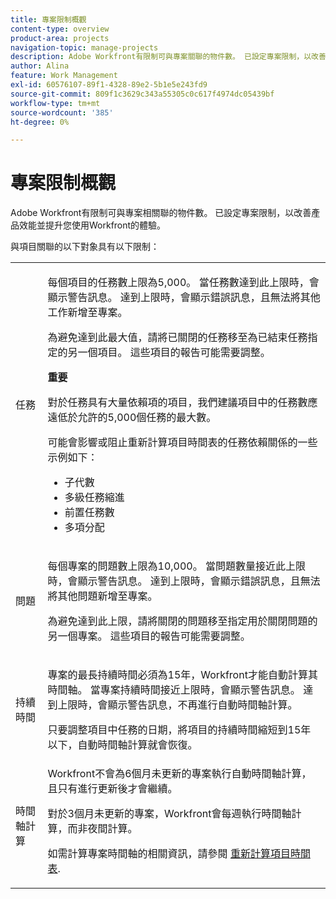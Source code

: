 ```yaml
---
title: 專案限制概觀
content-type: overview
product-area: projects
navigation-topic: manage-projects
description: Adobe Workfront有限制可與專案關聯的物件數。 已設定專案限制，以改善產品效能並提升您使用Workfront的體驗。
author: Alina
feature: Work Management
exl-id: 60576107-89f1-4328-89e2-5b1e5e243fd9
source-git-commit: 809f1c3629c343a55305c0c617f4974dc05439bf
workflow-type: tm+mt
source-wordcount: '385'
ht-degree: 0%

---
```


# 專案限制概觀

Adobe Workfront有限制可與專案相關聯的物件數。 已設定專案限制，以改善產品效能並提升您使用Workfront的體驗。

與項目關聯的以下對象具有以下限制：

<table style="table-layout:auto"> 
 <col> 
 <col> 
 <tbody> 
  <tr> 
   <td role="rowheader"><p>任務</p></td> 
   <td>  <p>每個項目的任務數上限為5,000。 當任務數達到此上限時，會顯示警告訊息。 達到上限時，會顯示錯誤訊息，且無法將其他工作新增至專案。</p> <p>為避免達到此最大值，請將已關閉的任務移至為已結束任務指定的另一個項目。 這些項目的報告可能需要調整。</p>

<b>重要</b>

對於任務具有大量依賴項的項目，我們建議項目中的任務數應遠低於允許的5,000個任務的最大數。

可能會影響或阻止重新計算項目時間表的任務依賴關係的一些示例如下：

<ul><li>子代數</li>
   <li>多級任務縮進</li>
   <li>前置任務數</li>
   <li>多項分配</li>
   </ul>
   </td> 
  </tr> 
  <tr> 
   <td role="rowheader"><p>問題</p></td> 
   <td>  <p>每個專案的問題數上限為10,000。 當問題數量接近此上限時，會顯示警告訊息。 達到上限時，會顯示錯誤訊息，且無法將其他問題新增至專案。</p> <p>為避免達到此上限，請將關閉的問題移至指定用於關閉問題的另一個專案。 這些項目的報告可能需要調整。</p> </td> 
  </tr> 
  <tr> 
   <td role="rowheader"><p>持續時間</p></td> 
   <td> <p>專案的最長持續時間必須為15年，Workfront才能自動計算其時間軸。 當專案持續時間接近上限時，會顯示警告訊息。 達到上限時，會顯示警告訊息，不再進行自動時間軸計算。</p> <p>只要調整項目中任務的日期，將項目的持續時間縮短到15年以下，自動時間軸計算就會恢復。</p> </td> 
  </tr> 
  <tr> 
   <td role="rowheader"><p>時間軸計算</p></td> 
   <td>Workfront不會為6個月未更新的專案執行自動時間軸計算，且只有進行更新後才會繼續。<p>對於3個月未更新的專案，Workfront會每週執行時間軸計算，而非夜間計算。</p><p>如需計算專案時間軸的相關資訊，請參閱 <a href="../../../manage-work/projects/manage-projects/recalculate-project-timeline.md" class="MCXref xref">重新計算項目時間表</a>. </p></td> 
  </tr> 
 </tbody> 
</table>

<!-- Notes from the table: 
     <p>For tasks limits: (This is NOT TRUE , but the PMs always wanted this to stay the way it is because they don't want customers creating projects bigger than this.)</p>
    <p>For issue limits: (this is true only for some clusters; according to Anna A., some clusters are set to a million.)</p>
    -->